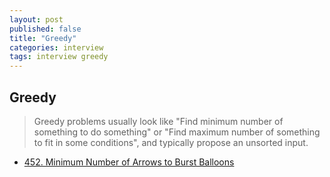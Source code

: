 ```yaml
---
layout: post
published: false
title: "Greedy"
categories: interview
tags: interview greedy
---
```


## Greedy
> Greedy problems usually look like "Find minimum number of something to do something" or "Find maximum number of something to fit in some conditions", and typically propose an unsorted input.

- [452. Minimum Number of Arrows to Burst Balloons](https://leetcode.com/problems/minimum-number-of-arrows-to-burst-balloons/)